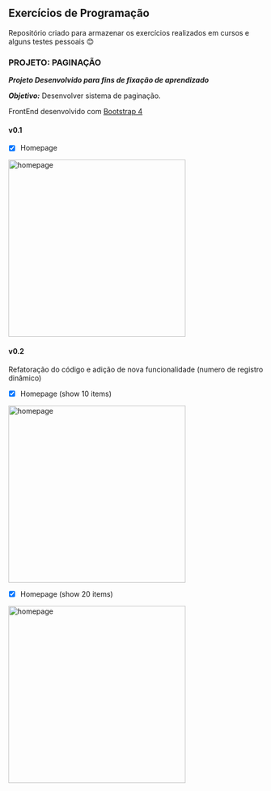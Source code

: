 ##  Exercícios de Programação
Repositório criado para armazenar os exercícios realizados em cursos e alguns testes pessoais :blush:

### PROJETO: PAGINAÇÃO
***Projeto Desenvolvido para fins de fixação de aprendizado***


***Objetivo:***  Desenvolver sistema de paginação.

FrontEnd desenvolvido com [Bootstrap 4](https://getbootstrap.com.br/)


#### v0.1

 - [x] Homepage

<img src="https://github.com/jnetto23/dev_study/b7web/php/pagination/blob/master/screenshots/screencapture-localhost-estudos-b7web-paginacao-2019-09-11-18_05_24.png" title="homepage" width="350">


#### v0.2
Refatoração do código e adição de nova funcionalidade (numero de registro dinâmico)

 - [x] Homepage (show 10 items)

<img src="https://github.com/jnetto23/dev_study/b7web/php/pagination/blob/master/screenshots/screencapture-localhost-estudos-b7web-paginacao-2019-09-12-17_10_01.png" title="homepage" width="350">


 - [x] Homepage (show 20 items)

 <img src="https://github.com/jnetto23/dev_study/b7web/php/pagination/blob/master/screenshots/screencapture-localhost-estudos-b7web-paginacao-2019-09-12-17_10_32.png" title="homepage" width="350">
